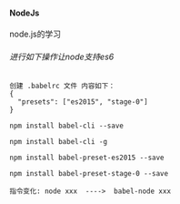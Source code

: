 #### NodeJs
node.js的学习

###### 进行如下操作让node支持es6

```
创建 .babelrc 文件 内容如下：
{
  "presets": ["es2015", "stage-0"]
}
```

```
npm install babel-cli --save
```

```
npm install babel-cli -g
```

```
npm install babel-preset-es2015 --save
```

```
npm install babel-preset-stage-0 --save
```

```
指令变化: node xxx  ---->  babel-node xxx
```
